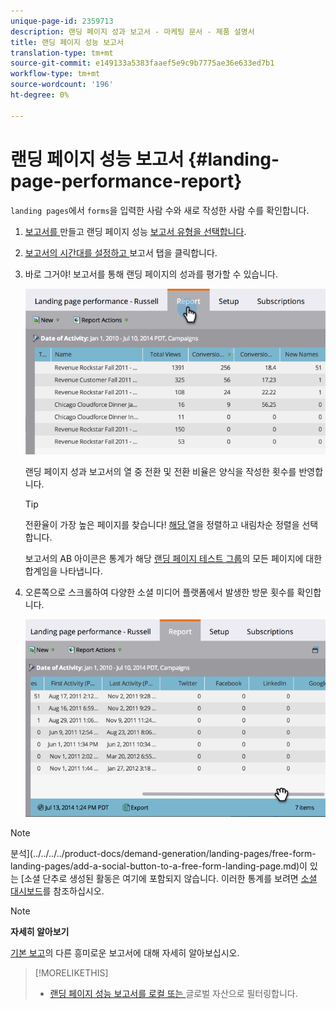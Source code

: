 ```yaml
---
unique-page-id: 2359713
description: 랜딩 페이지 성과 보고서 - 마케팅 문서 - 제품 설명서
title: 랜딩 페이지 성능 보고서
translation-type: tm+mt
source-git-commit: e149133a5383faaef5e9c9b7775ae36e633ed7b1
workflow-type: tm+mt
source-wordcount: '196'
ht-degree: 0%

---
```



# 랜딩 페이지 성능 보고서 {#landing-page-performance-report}

`landing pages`에서 `forms`을 입력한 사람 수와 새로 작성한 사람 수를 확인합니다.

1. [보고서를 ](../../../../product-docs/reporting/basic-reporting/creating-reports/create-a-report-in-a-program.md) 만들고 랜딩 페이지 성능  [보고서 유형을 선택합니다](../../../../product-docs/reporting/basic-reporting/report-types/report-type-overview.md).
1. [보고서의 시간대를 설정하고 ](../../../../product-docs/reporting/basic-reporting/editing-reports/change-a-report-time-frame.md) 보고서 탭을 클릭합니다.
1. 바로 그거야! 보고서를 통해 랜딩 페이지의 성과를 평가할 수 있습니다.

   ![](assets/image2014-9-16-15-3a53-3a33.png)

   랜딩 페이지 성과 보고서의 열 중 전환 및 전환 비율은 양식을 작성한 횟수를 반영합니다.

   >[!TIP]
   >
   >전환율이 가장 높은 페이지를 찾습니다! [해당 ](../../../../product-docs/reporting/basic-reporting/editing-reports/sort-report-on-columns.md) 열을 정렬하고 내림차순 정렬을 선택합니다.

   보고서의 AB 아이콘은 통계가 해당 [랜딩 페이지 테스트 그룹](landing-page-test-groups.md)의 모든 페이지에 대한 합계임을 나타냅니다.

1. 오른쪽으로 스크롤하여 다양한 소셜 미디어 플랫폼에서 발생한 방문 횟수를 확인합니다.

   ![](assets/image2014-9-16-15-3a54-3a27.png)

>[!NOTE]
>
>분석](../../../../product-docs/demand-generation/landing-pages/free-form-landing-pages/add-a-social-button-to-a-free-form-landing-page.md)이 있는 [소셜 단추로 생성된 활동은 여기에 포함되지 않습니다. 이러한 통계를 보려면 [소셜 대시보드](../../../../product-docs/demand-generation/social/social-functions/view-social-performance.md)를 참조하십시오.

>[!NOTE]
>
>**자세히 알아보기**
>
>[기본 보고](http://docs.marketo.com/display/docs/basic+reporting)의 다른 흥미로운 보고서에 대해 자세히 알아보십시오.

>[!MORELIKETHIS]
>
>* [랜딩 페이지 성능 보고서를 로컬 또는 ](../../../../product-docs/demand-generation/landing-pages/landing-page-actions/filter-a-landing-page-performance-report.md) 글로벌 자산으로 필터링합니다.

>



